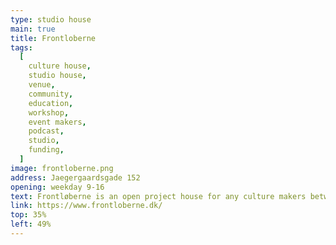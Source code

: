 ```yaml
---
type: studio house
main: true
title: Frontloberne
tags:
  [
    culture house,
    studio house,
    venue,
    community,
    education,
    workshop,
    event makers,
    podcast,
    studio,
    funding,
  ]
image: frontloberne.png
address: Jaegergaardsgade 152
opening: weekday 9-16
text: Frontløberne is an open project house for any culture makers between 16-35 years. A place everyone can visit and work, play, draw, write, hold a small meeting or just mingle.
link: https://www.frontloberne.dk/
top: 35%
left: 49%
---
```

